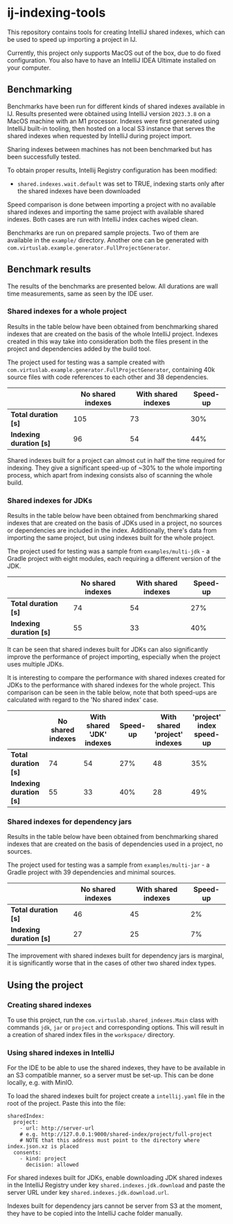 # ij-indexing-tools

This repository contains tools for creating IntelliJ shared indexes,
which can be used to speed up importing a project in IJ.

Currently, this project only supports MacOS out of the box, due to do fixed configuration.
You also have to have an IntelliJ IDEA Ultimate installed on your computer.

## Benchmarking

Benchmarks have been run for different kinds of shared indexes available in IJ.
Results presented were obtained using IntelliJ version `2023.3.8` on a MacOS machine with an M1 processor.
Indexes were first generated using IntelliJ built-in tooling,
then hosted on a local S3 instance that serves the shared indexes when requested by IntelliJ during project import.

Sharing indexes between machines has not been benchmarked but has been successfully tested.

To obtain proper results, Intellij Registry configuration has been modified:
- `shared.indexes.wait.default` was set to TRUE, indexing starts only after the shared indexes have been downloaded

Speed comparison is done between importing a project with no available shared indexes
and importing the same project with available shared indexes.
Both cases are run with IntelliJ index caches wiped clean.

Benchmarks are run on prepared sample projects.
Two of them are available in the `example/` directory.
Another one can be generated with `com.virtuslab.example.generator.FullProjectGenerator`.

## Benchmark results

The results of the benchmarks are presented below.
All durations are wall time measurements, same as seen by the IDE user.

### Shared indexes for a whole project
Results in the table below have been obtained from benchmarking shared indexes
that are created on the basis of the whole IntelliJ project.
Indexes created in this way take into consideration both the files present in the project and dependencies
added by the build tool.

The project used for testing was a sample created with `com.virtuslab.example.generator.FullProjectGenerator`,
containing 40k source files with code references to each other and 38 dependencies.

|                           | No shared indexes | With shared indexes | Speed-up |
|---------------------------|-------------------|---------------------|----------|
| **Total duration [s]**    | 105               | 73                  | 30%      |
| **Indexing duration [s]** | 96                | 54                  | 44%      |

Shared indexes built for a project can almost cut in half the time required for indexing.
They give a significant speed-up of ~30% to the whole importing process,
which apart from indexing consists also of scanning the whole build.


### Shared indexes for JDKs
Results in the table below have been obtained from benchmarking shared indexes
that are created on the basis of JDKs used in a project, no sources or dependencies are included in the index.
Additionally, there's data from importing the same project, but using indexes built for the whole project.


The project used for testing was a sample from `examples/multi-jdk` - a Gradle project with eight modules,
each requiring a different version of the JDK. 

|                           | No shared indexes | With shared indexes | Speed-up |
|---------------------------|-------------------|---------------------|----------|
| **Total duration [s]**    | 74                | 54                  | 27%      |
| **Indexing duration [s]** | 55                | 33                  | 40%      |

It can be seen that shared indexes built for JDKs can also significantly improve the performance of project importing,
especially when the project uses multiple JDKs.

It is interesting to compare the performance with shared indexes
created for JDKs to the performance with shared indexes for the whole project.
This comparison can be seen in the table below,
note that both speed-ups are calculated with regard to the 'No shared index' case.

|                           | No shared indexes | With shared 'JDK' indexes | Speed-up | With shared 'project' indexes | 'project' index speed-up |
|---------------------------|-------------------|---------------------------|----------|-------------------------------|--------------------------|
| **Total duration [s]**    | 74                | 54                        | 27%      | 48                            | 35%                      |
| **Indexing duration [s]** | 55                | 33                        | 40%      | 28                            | 49%                      |


### Shared indexes for dependency jars
Results in the table below have been obtained from benchmarking shared indexes
that are created on the basis of dependencies used in a project, no sources.

The project used for testing was a sample from `examples/multi-jar` - a Gradle project with 39 dependencies and minimal sources.

|                           | No shared indexes | With shared indexes | Speed-up |
|---------------------------|-------------------|---------------------|----------|
| **Total duration [s]**    | 46                | 45                  | 2%       |
| **Indexing duration [s]** | 27                | 25                  | 7%       |

The improvement with shared indexes built for dependency jars is marginal,
it is significantly worse that in the cases of other two shared index types.

## Using the project

### Creating shared indexes

To use this project,
run the `com.virtuslab.shared_indexes.Main` class with commands `jdk`, `jar` or `project` and corresponding options.
This will result in a creation of shared index files in the `workspace/` directory.

### Using shared indexes in IntelliJ

For the IDE to be able to use the shared indexes, they have to be available in an S3 compatible manner,
so a server must be set-up.
This can be done locally, e.g. with MinIO.

To load the shared indexes built for project create a `intellij.yaml` file in the root of the project.
Paste this into the file:
```
sharedIndex:
  project:
    - url: http://server-url
    # e.g. http://127.0.0.1:9000/shared-index/project/full-project
    # NOTE that this address must point to the directory where index.json.xz is placed
  consents:
    - kind: project
      decision: allowed
```

For shared indexes built for JDKs,
enable downloading JDK shared indexes in the IntelliJ Registry under key `shared.indexes.jdk.download`
and paste the server URL under key `shared.indexes.jdk.download.url`.

Indexes built for dependency jars cannot be server from S3 at the moment,
they have to be copied into the IntelliJ cache folder manually.
